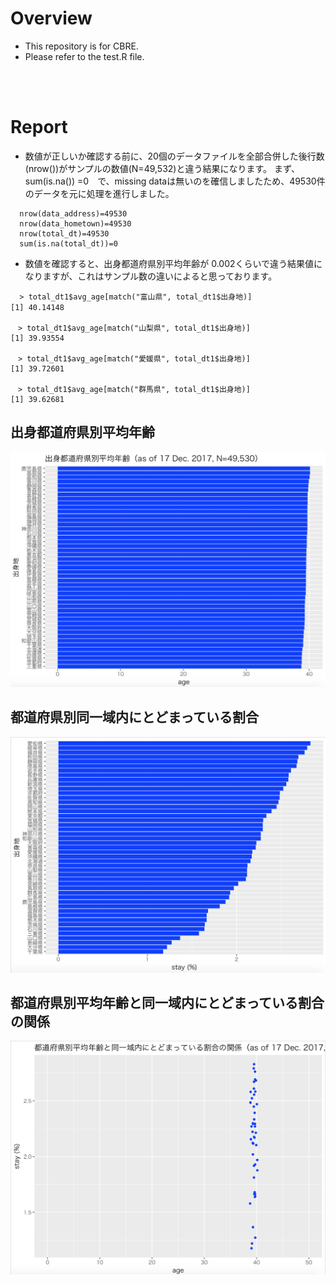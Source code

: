# Overview
- This repository is for CBRE.
- Please refer to the test.R file.
<br/>
<br/>

# Report
- 数値が正しいか確認する前に、20個のデータファイルを全部合併した後行数(nrow())がサンプルの数値(N=49,532)と違う結果になります。
  まず、sum(is.na()) =0　で、missing dataは無いのを確信しましたため、49530件のデータを元に処理を進行しました。
```
  nrow(data_address)=49530
  nrow(data_hometown)=49530
  nrow(total_dt)=49530
  sum(is.na(total_dt))=0
```

- 数値を確認すると、出身都道府県別平均年齢が 0.002くらいで違う結果値になりますが、これはサンプル数の違いによると思っております。
```
  > total_dt1$avg_age[match("富山県", total_dt1$出身地)]
[1] 40.14148　　

　> total_dt1$avg_age[match("山梨県", total_dt1$出身地)]
[1] 39.93554

　> total_dt1$avg_age[match("愛媛県", total_dt1$出身地)]
[1] 39.72601

　> total_dt1$avg_age[match("群馬県", total_dt1$出身地)]
[1] 39.62681
```


## 出身都道府県別平均年齢
![Chart 1](https://github.com/bhchoi0131/super_adventure/blob/master/Screen%20Shot%202018-01-14%20at%209.24.54%20PM.png)

## 都道府県別同一域内にとどまっている割合
![Chart 2](https://github.com/bhchoi0131/super_adventure/blob/master/Screen%20Shot%202018-01-14%20at%209.25.14%20PM.png)

## 都道府県別平均年齢と同一域内にとどまっている割合の関係
![Chart 3](https://github.com/bhchoi0131/super_adventure/blob/master/Screen%20Shot%202018-01-14%20at%209.25.45%20PM.png)
